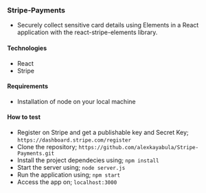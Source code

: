 ### Stripe-Payments
- Securely collect sensitive card details using Elements in a React application with the react-stripe-elements library.

#### Technologies
- React
- Stripe

#### Requirements
- Installation of node on your local machine

#### How to test
- Register on Stripe and get a publishable key and Secret Key; `https://dashboard.stripe.com/register`
- Clone the repository; `https://github.com/alexkayabula/Stripe-Payments.git`
- Install the project dependecies using; `npm install`
- Start the server using; `node server.js`
- Run the application using; `npm start`
- Access the app on; `localhost:3000`





